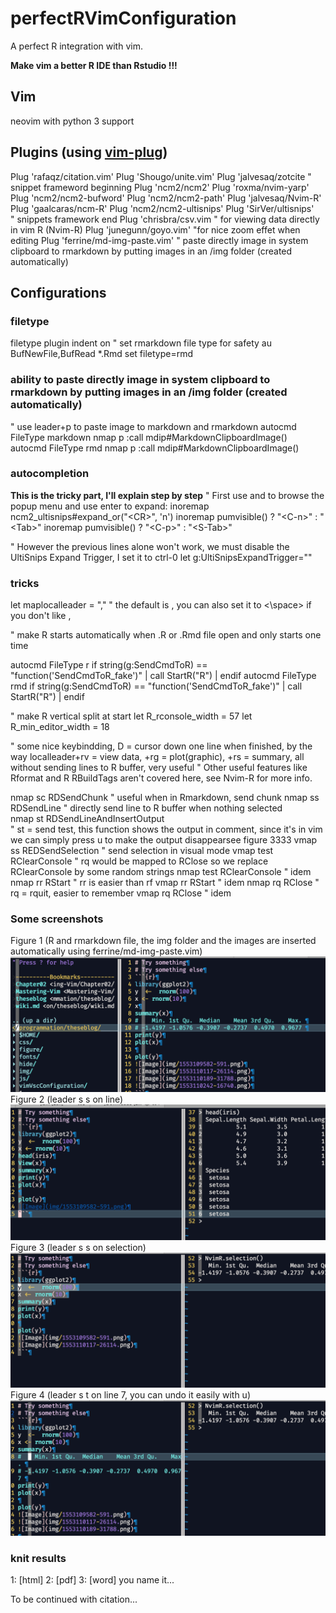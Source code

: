 # perfectRVimConfiguration

A perfect R integration with vim. 

**Make vim a better R IDE than Rstudio !!!**

## Vim 

neovim with python 3 support

## Plugins (using [vim-plug](https://github.com/junegunn/vim-plug))

Plug 'rafaqz/citation.vim'
Plug 'Shougo/unite.vim'
Plug 'jalvesaq/zotcite
" snippet frameword beginning
Plug 'ncm2/ncm2'
Plug 'roxma/nvim-yarp'
Plug 'ncm2/ncm2-bufword'
Plug 'ncm2/ncm2-path'
Plug 'jalvesaq/Nvim-R'
Plug 'gaalcaras/ncm-R'
Plug 'ncm2/ncm2-ultisnips'
Plug 'SirVer/ultisnips'  
" snippets framework end
Plug 'chrisbra/csv.vim " for viewing data directly in vim R (Nvim-R)
Plug 'junegunn/goyo.vim'  "for nice zoom effet when editing
Plug 'ferrine/md-img-paste.vim' " paste directly image in system clipboard to rmarkdown by putting images in an /img folder (created automatically)

## Configurations

### filetype

filetype plugin indent on
" set rmarkdown file type for safety
au BufNewFile,BufRead *.Rmd set filetype=rmd

### ability to paste directly image in system clipboard to rmarkdown by putting images in an /img folder (created automatically)

" use leader+p to paste image to markdown and rmarkdown
autocmd FileType markdown nmap <silent> <leader>p :call mdip#MarkdownClipboardImage()<CR>
autocmd FileType rmd nmap <silent> <leader>p :call mdip#MarkdownClipboardImage()<CR>


### autocompletion

**This is the tricky part, I'll explain step by step**
" First use <TAB> and <shift tab> to browse the popup menu and use enter to expand:
inoremap <silent> <expr> <CR> ncm2_ultisnips#expand_or("\<CR>", 'n')
inoremap <expr> <Tab> pumvisible() ? "\<C-n>" : "\<Tab>"
inoremap <expr> <S-Tab> pumvisible() ? "\<C-p>" : "\<S-Tab>"

" However the previous lines alone won't work, we must disable the UltiSnips Expand Trigger, I set it to ctrl-0
let g:UltiSnipsExpandTrigger="<c-0>"

  
### tricks

let maplocalleader = ","   " the default is \, you can also set it to <\space> if you don't like ,

" make R starts automatically when .R or .Rmd file open and only starts one time

autocmd FileType r if string(g:SendCmdToR) == "function('SendCmdToR_fake')" | call StartR("R") | endif
autocmd FileType rmd if string(g:SendCmdToR) == "function('SendCmdToR_fake')" | call StartR("R") | endif

" make R vertical split at start
let R_rconsole_width = 57
let R_min_editor_width = 18

" some nice keybindding, D = cursor down one line when finished, by the way localleader+rv = view data, +rg = plot(graphic), +rs = summary, all without sending lines to R buffer, very useful
" Other useful features like Rformat and R RBuildTags aren't covered here, see Nvim-R for more info.

nmap <LocalLeader>sc <Plug>RDSendChunk   " useful when in Rmarkdown, send chunk
nmap <LocalLeader>ss <Plug>RDSendLine    " directly send line to R buffer when nothing selected    
nmap <LocalLeader>st <Plug>RDSendLineAndInsertOutput  
" st = send test, this function shows the output in comment, since it's in vim we can simply press u to make the output disappearsee figure 3333
vmap <LocalLeader>ss <Plug>REDSendSelection " send selection in visual mode
vmap <LocalLeader>test <Plug>RClearConsole   " rq would be mapped to RClose so we replace RClearConsole by some random strings
nmap <LocalLeader>test <Plug>RClearConsole " idem
nmap <LocalLeader>rr <Plug>RStart  " rr is easier than rf
vmap <LocalLeader>rr <Plug>RStart " idem
nmap <LocalLeader>rq <Plug>RClose " rq = rquit, easier to remember
vmap <LocalLeader>rq <Plug>RClose " idem
  
### Some screenshots
Figure 1 
(R and rmarkdown file, the img folder and the images are inserted automatically using ferrine/md-img-paste.vim)
![Image](img/1553110909-4357.png)
Figure 2 (leader s s on line)
![Image](img/1553110117-26114.png)
Figure 3 (leader s s on selection)
![Image](img/1553110189-31788.png)
Figure 4 (leader s t on line 7, you can undo it easily with u)
![Image](img/1553110242-16740.png)

### knit results
1: [html]
2: [pdf]
3: [word]
you name it...

To be continued with citation...


